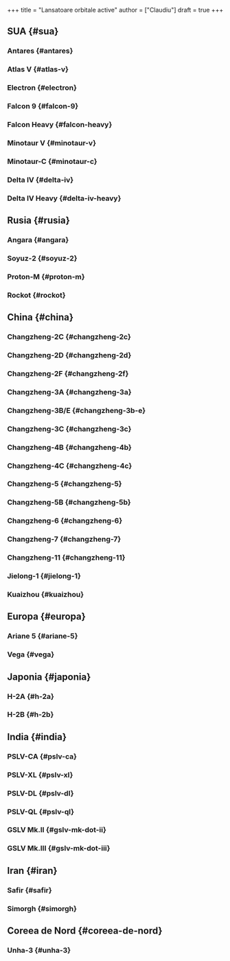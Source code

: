 +++
title = "Lansatoare orbitale active"
author = ["Claudiu"]
draft = true
+++

## SUA {#sua}


### Antares {#antares}


### Atlas V {#atlas-v}


### Electron {#electron}


### Falcon 9 {#falcon-9}


### Falcon Heavy {#falcon-heavy}


### Minotaur V {#minotaur-v}


### Minotaur-C {#minotaur-c}


### Delta IV {#delta-iv}


### Delta IV Heavy {#delta-iv-heavy}


## Rusia {#rusia}


### Angara {#angara}


### Soyuz-2 {#soyuz-2}


### Proton-M {#proton-m}


### Rockot {#rockot}


## China {#china}


### Changzheng-2C {#changzheng-2c}


### Changzheng-2D {#changzheng-2d}


### Changzheng-2F {#changzheng-2f}


### Changzheng-3A {#changzheng-3a}


### Changzheng-3B/E {#changzheng-3b-e}


### Changzheng-3C {#changzheng-3c}


### Changzheng-4B {#changzheng-4b}


### Changzheng-4C {#changzheng-4c}


### Changzheng-5 {#changzheng-5}


### Changzheng-5B {#changzheng-5b}


### Changzheng-6 {#changzheng-6}


### Changzheng-7 {#changzheng-7}


### Changzheng-11 {#changzheng-11}


### Jielong-1 {#jielong-1}


### Kuaizhou {#kuaizhou}


## Europa {#europa}


### Ariane 5 {#ariane-5}


### Vega {#vega}


## Japonia {#japonia}


### H-2A {#h-2a}


### H-2B {#h-2b}


## India {#india}


### PSLV-CA {#pslv-ca}


### PSLV-XL {#pslv-xl}


### PSLV-DL {#pslv-dl}


### PSLV-QL {#pslv-ql}


### GSLV Mk.II {#gslv-mk-dot-ii}


### GSLV Mk.III {#gslv-mk-dot-iii}


## Iran {#iran}


### Safir {#safir}


### Simorgh {#simorgh}


## Coreea de Nord {#coreea-de-nord}


### Unha-3 {#unha-3}